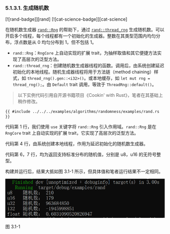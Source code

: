 ### 5.1.3.1. 生成随机数

[![rand-badge]][rand] [![cat-science-badge]][cat-science]

在随机数生成器 [`rand::Rng`] 的帮助下，通过 [`rand::thread_rng`] 生成随机数。可以开启多个线程，每个线程都有一个初始化的生成器。整数在其类型范围内均匀分布，浮点数是从 0 均匀分布到 1，但不包括 1。

- `rand::Rng`：`RngCore` 上自动实现的扩展 trait，为抽样取值和其它便捷方法实现了高层次的泛型方法。
- `rand::thread_rng`：创建随机数生成器线程的函数。调用后，由系统创建延迟初始化的本地线程。随机生成器线程将用于方法链（method chaining）样式，如 `thread_rng().gen::<i32>()`。或本地缓存，如 `let mut rng = thread_rng();`。由 `Default` trait 调用，等效于 `ThreadRng::default()`。

> 以下实例代码引用自开源书籍项目《Cookin' with Rust》，笔者在其基础上稍作修改。

```rust,edition2018
{{ #include ../../../examples/algorithms/randomness/examples/rand.rs }}
```

代码第 1 行，我们使用 `use` 关键字将 `rand::Rng` 引入作用域。`rand::Rng` 是在 `RngCore` trait 上自动实现的扩展 trait，它实现了高层次的泛型方法。

代码第 4 行，由系统创建本地线程，作用为延迟初始化的随机数生成器。

代码第 6，7 行，均为返回支持标准分布的随机值，分别是 u8，u16 的无符号整型。

构建并运行后，结果大抵如图 3.1-1 所示，但具体值和笔者运行结果不一定相同。

![rand](../../css/algorithms/rand.png)

图 3.1-1

[`rand::Rng`]: https://docs.rs/rand/*/rand/trait.Rng.html
[`rand::thread_rng`]: https://docs.rs/rand/*/rand/fn.thread_rng.html
